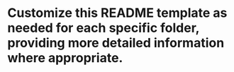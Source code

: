 # Customize this README template as needed for each specific folder, providing more detailed information where appropriate.